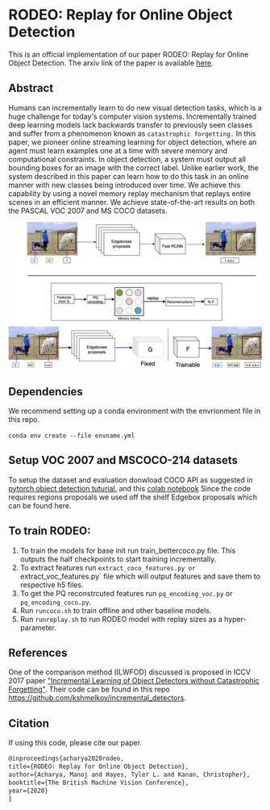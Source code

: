 # RODEO: Replay for Online Object Detection

This is an official implementation of our paper RODEO: Replay for Online Object Detection. The arxiv link of the paper is available [here](https://arxiv.org/abs/2008.06439).
## Abstract
Humans can incrementally learn to do new visual detection tasks, which is a huge challenge for today's computer vision systems. Incrementally trained deep learning models lack backwards transfer to previously seen classes and suffer from a phenomenon known as ``catastrophic forgetting.`` In this paper, we pioneer online streaming learning for object detection, where an agent must learn examples one at a time with severe memory and computational constraints. In object detection, a system must output all bounding boxes for an image with the correct label. Unlike earlier work, the system described in this paper can learn how to do this task in an online manner with new classes being introduced over time. We achieve this capability by using a novel memory replay mechanism that replays entire scenes in an efficient manner. We achieve state-of-the-art results on both the PASCAL VOC 2007 and MS COCO datasets.

![RODEO](https://raw.githubusercontent.com/manoja328/manoja328.github.io/master/assets/rodeo.jpg)



## Dependencies
We recommend setting up a conda environment with the envrionment file in this repo.

```conda env create --file envname.yml```

## Setup VOC 2007 and MSCOCO-214 datasets

To setup the dataset and evaluation donwload COCO API as suggested in [pytorch object detection tuturial.](https://pytorch.org/tutorials/intermediate/torchvision_tutorial.html) and this [colab notebook](https://colab.research.google.com/github/pytorch/vision/blob/temp-tutorial/tutorials/torchvision_finetuning_instance_segmentation.ipynb)
Since the code requires regions proposals we used off the shelf Edgebox proposals which can be found here.


## To train RODEO:
1. To train the models for base init run train_bettercoco.py file. This outputs the half checkpoints to start training incrementally.
2. To extract features run `extract_coco_features.py or `extract_voc_features.py` file which will output features and save them to respective h5 files.
3. To get the PQ reconstrcuted features run `pq_encoding_voc.py` or `pq_encoding_coco.py`.
4. Run `runcoco.sh` to train offline and other baseline models.
5. Run `runreplay.sh` to run RODEO model with replay sizes as a hyper-parameter.



## References
One of the comparison method (ILWFOD) discussed is proposed in ICCV 2017 paper ["Incremental Learning of Object Detectors without Catastrophic Forgetting"](https://arxiv.org/abs/1708.06977). Their code can be found in this repo https://github.com/kshmelkov/incremental_detectors.


## Citation
If using this code, please cite our paper.

```
@inproceedings{acharya2020rodeo,
title={RODEO: Replay for Online Object Detection},
author={Acharya, Manoj and Hayes, Tyler L. and Kanan, Christopher},
booktitle={The British Machine Vision Conference},
year={2020}
}
```
